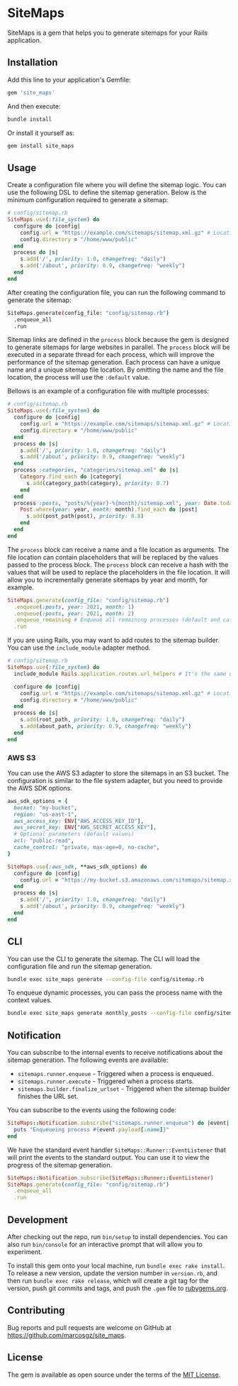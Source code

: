 # SiteMaps

SiteMaps is a gem that helps you to generate sitemaps for your Rails application.

## Installation

Add this line to your application's Gemfile:

```ruby
gem 'site_maps'
```

And then execute:

```bash
bundle install
```

Or install it yourself as:

```bash
gem install site_maps
```

## Usage

Create a configuration file where you will define the sitemap logic. You can use the following DSL to define the sitemap generation. Below is the minimum configuration required to generate a sitemap:

```ruby
# config/sitemap.rb
SiteMaps.use(:file_system) do
  configure do |config|
    config.url = "https://example.com/sitemaps/sitemap.xml.gz" # Location of main sitemap index file
    config.directory = "/home/www/public"
  end
  process do |s|
    s.add('/', priority: 1.0, changefreq: "daily")
    s.add('/about', priority: 0.9, changefreq: "weekly")
  end
end
```

After creating the configuration file, you can run the following command to generate the sitemap:

```bash
SiteMaps.generate(config_file: "config/sitemap.rb")
  .enqueue_all
  .run
```

Sitemap links are defined in the `process` block because the gem is designed to generate sitemaps for large websites in parallel. The `process` block will be executed in a separate thread for each process, which will improve the performance of the sitemap generation. Each process can have a unique name and a unique sitemap file location. By omitting the name and the file location, the process will use the `:default` value.

Bellows is an example of a configuration file with multiple processes:

```ruby
# config/sitemap.rb
SiteMaps.use(:file_system) do
  configure do |config|
    config.url = "https://example.com/sitemaps/sitemap.xml.gz" # Location of main sitemap index file
    config.directory = "/home/www/public"
  end
  process do |s|
    s.add('/', priority: 1.0, changefreq: "daily")
    s.add('/about', priority: 0.9, changefreq: "weekly")
  end
  process :categories, "categories/sitemap.xml" do |s|
    Category.find_each do |category|
      s.add(category_path(category), priority: 0.7)
    end
  end
  process :posts, "posts/%{year}-%{month}/sitemap.xml", year: Date.today.year, month: Date.today.month do |s, year, month|
    Post.where(year: year, month: month).find_each do |post|
      s.add(post_path(post), priority: 0.8)
    end
  end
end
```

The `process` block can receive a name and a file location as arguments. The file location can contain placeholders that will be replaced by the values passed to the process block. The `process` block can receive a hash with the values that will be used to replace the placeholders in the file location. It will allow you to incrementally generate sitemaps by year and month, for example.

```ruby
SiteMaps.generate(config_file: "config/sitemap.rb")
  .enqueue(:posts, year: 2021, month: 1)
  .enqueue(:posts, year: 2021, month: 2)
  .enqueue_remaining # Enqueue all remaining processes (default and categories)
  .run
```

If you are using Rails, you may want to add routes to the sitemap builder. You can use the `include_module` adapter method.

```ruby
# config/sitemap.rb
SiteMaps.use(:file_system) do
  include_module Rails.application.routes.url_helpers # It's the same of `extend Rails.application.routes.url_helpers`

  configure do |config|
    config.url = "https://example.com/sitemaps/sitemap.xml.gz" # Location of main sitemap index file
    config.directory = "/home/www/public"
  end
  process do |s|
    s.add(root_path, priority: 1.0, changefreq: "daily")
    s.add(about_path, priority: 0.9, changefreq: "weekly")
  end
end
```

### AWS S3

You can use the AWS S3 adapter to store the sitemaps in an S3 bucket. The configuration is similar to the file system adapter, but you need to provide the AWS SDK options.

```ruby
aws_sdk_options = {
  bucket: "my-bucket",
  region: "us-east-1",
  aws_access_key: ENV["AWS_ACCESS_KEY_ID"],
  aws_secret_key: ENV["AWS_SECRET_ACCESS_KEY"],
  # Optional parameters (default values)
  acl: "public-read",
  cache_control: "private, max-age=0, no-cache",
}

SiteMaps.use(:aws_sdk, **aws_sdk_options) do
  configure do |config|
    config.url = "https://my-bucket.s3.amazonaws.com/sitemaps/sitemap.xml.gz"
  end
  process do |s|
    s.add('/', priority: 1.0, changefreq: "daily")
    s.add('/about', priority: 0.9, changefreq: "weekly")
  end
end
```

## CLI

You can use the CLI to generate the sitemap. The CLI will load the configuration file and run the sitemap generation.

```bash
bundle exec site_maps generate --config-file config/sitemap.rb
```

To enqueue dynamic processes, you can pass the process name with the context values.

```bash
bundle exec site_maps generate monthly_posts --config-file config/sitemap.rb --context=year:2021,month:1
```

## Notification

You can subscribe to the internal events to receive notifications about the sitemap generation. The following events are available:

* `sitemaps.runner.enqueue` - Triggered when a process is enqueued.
* `sitemaps.runner.execute` - Triggered when a process starts.
* `sitemaps.builder.finalize_urlset` - Triggered when the sitemap builder finishes the URL set.

You can subscribe to the events using the following code:

```ruby
SiteMaps::Notification.subscribe("sitemaps.runner.enqueue") do |event|
  puts "Enqueueing process #{event.payload[:name]}"
end
```

We have the standard event handler `SiteMaps::Runner::EventListener` that will print the events to the standard output. You can use it to view the progress of the sitemap generation.

```ruby
SiteMaps::Notification.subscribe(SiteMaps::Runner::EventListener)
SiteMaps.generate(config_file: "config/sitemap.rb")
  .enqueue_all
  .run
```

## Development

After checking out the repo, run `bin/setup` to install dependencies. You can also run `bin/console` for an interactive prompt that will allow you to experiment.

To install this gem onto your local machine, run `bundle exec rake install`. To release a new version, update the version number in `version.rb`, and then run `bundle exec rake release`, which will create a git tag for the version, push git commits and tags, and push the `.gem` file to [rubygems.org](https://rubygems.org).

## Contributing

Bug reports and pull requests are welcome on GitHub at https://github.com/marcosgz/site_maps.


## License

The gem is available as open source under the terms of the [MIT License](https://opensource.org/licenses/MIT).

